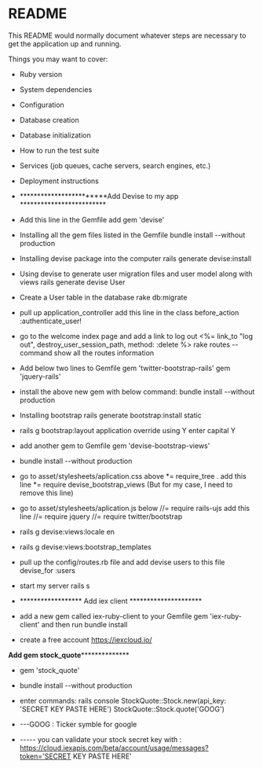 # README

This README would normally document whatever steps are necessary to get the
application up and running.

Things you may want to cover:

* Ruby version

* System dependencies

* Configuration

* Database creation

* Database initialization

* How to run the test suite

* Services (job queues, cache servers, search engines, etc.)

* Deployment instructions

* ************************Add Devise to my app *************************

* Add this line in the Gemfile
	add gem 'devise'

* Installing all the gem files listed in the Gemfile
	bundle install --without production

* Installing devise package into the computer
	rails generate devise:install

* Using devise to generate user migration files and user model along with views
	rails generate devise User  

* Create a User table in the database
	rake db:migrate

* pull up application_controller add this line in the class
	before_action :authenticate_user!

* go to the welcome index page and add a link to log out
	<%= link_to "log out", destroy_user_session_path, method: :delete %>
	rake routes -- command show all the routes information

* Add below two lines to Gemfile
	gem 'twitter-bootstrap-rails'
	gem 'jquery-rails'

* install the above new gem with below command:
	bundle install --without production

* Installing bootstrap 
	rails generate bootstrap:install static

* rails g bootstrap:layout application
	override using Y
	enter capital Y 

* add another gem to Gemfile
	gem 'devise-bootstrap-views'

* bundle install --without production

* go to asset/stylesheets/aplication.css
	above *= require_tree .
	add this line
	*= require devise_bootstrap_views (But for my case, I need to remove this line)
* go to asset/stylesheets/aplication.js
	below //= require rails-ujs
	add this line 
	//= require jquery
	//= require twitter/bootstrap

* rails g devise:views:locale en

* rails g devise:views:bootstrap_templates

* pull up the config/routes.rb file and add devise users to this file
	devise_for :users

* start my server
	rails s
 
* ****************** Add iex client ********************* 
* add a new gem called iex-ruby-client to your Gemfile
	gem 'iex-ruby-client'
	and then run
	bundle install
* create a free account https://iexcloud.io/

**********************Add gem stock_quote************************************

* gem 'stock_quote'

* bundle install --without production

* enter commands: 
	rails console
	StockQuote::Stock.new(api_key: 'SECRET KEY PASTE HERE') 
	StockQuote::Stock.quote('GOOG')  

* ---GOOG : Ticker symble for google

*  ----- you can validate your stock secret key with :
	https://cloud.iexapis.com/beta/account/usage/messages?token='SECRET KEY PASTE HERE'
